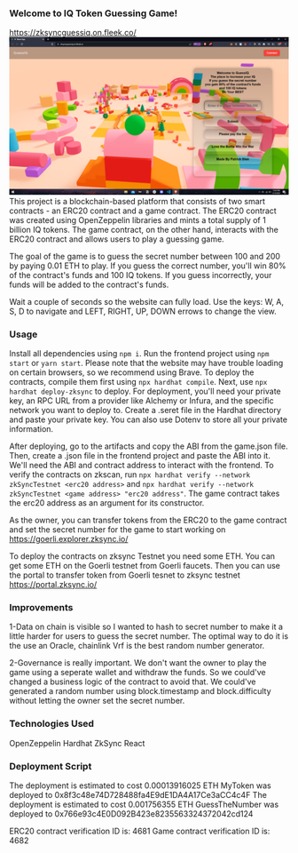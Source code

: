 
### Welcome to IQ Token Guessing Game!
https://zksyncguessiq.on.fleek.co/
![Screenshot](LandingPage.png)
This project is a blockchain-based platform that consists of two smart contracts - an ERC20 contract and a game contract. The ERC20 contract was created using OpenZeppelin libraries and mints a total supply of 1 billion IQ tokens. The game contract, on the other hand, interacts with the ERC20 contract and allows users to play a guessing game.

The goal of the game is to guess the secret number between 100 and 200 by paying 0.01 ETH to play. If you guess the correct number, you'll win 80% of the contract's funds and 100 IQ tokens. If you guess incorrectly, your funds will be added to the contract's funds.

Wait a couple of seconds so the website can fully load.
Use the keys: W, A, S, D to navigate and LEFT, RIGHT, UP, DOWN errows to change the view.

### Usage
Install all dependencies using `npm i`.
Run the frontend project using `npm start` or `yarn start`. Please note that the website may have trouble loading on certain browsers, so we recommend using Brave.
To deploy the contracts, compile them first using `npx hardhat compile`.
Next, use `npx hardhat deploy-zksync` to deploy. For deployment, you'll need your private key, an RPC URL from a provider like Alchemy or Infura, and the specific network you want to deploy to.
Create a .seret file in the Hardhat directory and paste your private key. You can also use Dotenv to store all your private information.

After deploying, go to the artifacts and copy the ABI from the game.json file. Then, create a .json file in the frontend project and paste the ABI into it. We'll need the ABI and contract address to interact with the frontend.
To verify the contracts on zkscan, run `npx hardhat verify --network zkSyncTestnet <erc20 address>` and `npx hardhat verify --network zkSyncTestnet <game address> "erc20 address"`. The game contract takes the erc20 address as an argument for its constructor.

As the owner, you can transfer tokens from the ERC20 to the game contract and set the secret number for the game to start working on https://goerli.explorer.zksync.io/

To deploy the contracts on zksync Testnet you need some ETH. 
You can get some ETH on the Goerli testnet from Goerli faucets.
Then you can use the portal to transfer token from Goerli tesnet to zksync testnet https://portal.zksync.io/ 

### Improvements
1-Data on chain is visible so I wanted to hash to secret number to make it a little harder for users to guess the secret number.
The optimal way to do it is the use an Oracle, chainlink Vrf is the best random number generator.

2-Governance is really important. We don't want the owner to play the game using a seperate wallet and withdraw the funds. So we could've changed a business logic of the contract to avoid that.
We could've generated a random number using block.timestamp and block.difficulty without letting the owner set the secret number.

### Technologies Used
OpenZeppelin
Hardhat
ZkSync
React

### Deployment Script
The deployment is estimated to cost 0.00013916025 ETH
MyToken was deployed to 0x8f3c48e74D728488fa4E9dE1DA4A17Ce3aCC4c4F
The deployment is estimated to cost 0.001756355 ETH
GuessTheNumber was deployed to 0x766e93c4E0D092B423e8235563324372042cd124

ERC20 contract verification ID is: 4681
Game contract verification ID is: 4682




